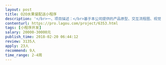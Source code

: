 ```yaml
---                
layout: post       
title: O2O水果餐配送小程序           
description: '</br>一、项目描述：</br>基于本公司提供的产品原型、交互流程图、视觉稿的前提下，完成微信小程序的开发。达到“用户线上下单，线下配送”的产品目标。</br></br>二、主要功能点：</br>获取用户资料、获取用户微信注册手机号、定位（精确到楼栋）、浏览商品列表页、浏览商品详情页、微信支付、追踪订单、内嵌视频播放、内嵌评论组件、微信模板消息、邀请码机制、优惠券领取+核销、微信扫码、H5页面播放视频等</br></br>三、可参考产品：</br>好色派沙拉商城</br></br>四、人员要求：</br>1、精通微信小程序的开发，能充分利用小程序已开放的API，使该小程序达到接近原生App的交互体验；</br>2、优秀的数据库设计能力、服务器端设计能力，为后续的稳定性和可扩展性能奠定良好基础。</br>3、责任心强，能快速沟通（最好能接受视频会议或者电话会议沟通），交付速度快，可不断给出迭代改进的版本。</br>'     
contenturl: https://pro.lagou.com/project/6353.html      
tags: [小程序开发]            
salary: 20000-30000元          
publish_time: 2018-02-20 06:44:12         
review: 3135人                   
apply: 23人                   
recommend: 9人                   
time_range: 2-4周              
---                 
```

